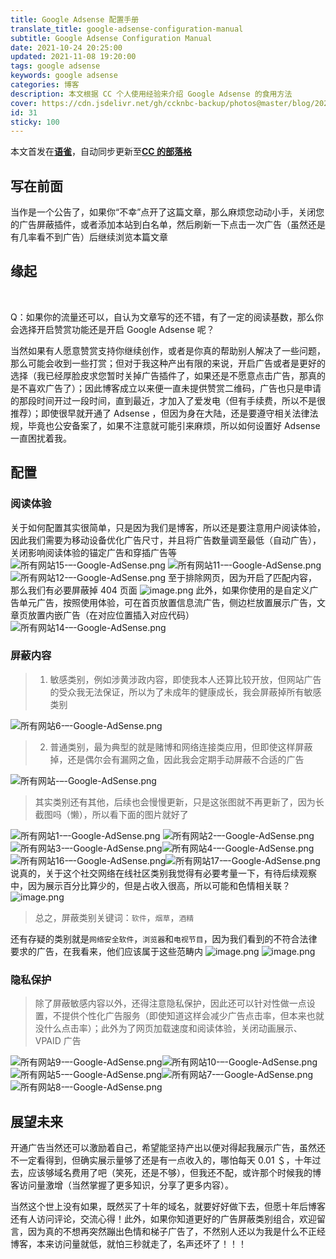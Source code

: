 ```yaml
---
title: Google Adsense 配置手册
translate_title: google-adsense-configuration-manual
subtitle: Google Adsense Configuration Manual
date: 2021-10-24 20:25:00
updated: 2021-11-08 19:20:00
tags: google adsense
keywords: google adsense
categories: 博客
description: 本文根据 CC 个人使用经验来介绍 Google Adsense 的食用方法
cover: https://cdn.jsdelivr.net/gh/ccknbc-backup/photos@master/blog/2021-10-24~20-21-41.webp
id: 31
sticky: 100
---
```


本文首发在[**语雀**](https://www.yuque.com/ccknbc/blog/31)，自动同步更新至[**CC 的部落格**](https://blog.ccknbc.cc/posts/google-adsense-configuration-manual)
**​**

## 写在前面

当作是一个公告了，如果你“不幸”点开了这篇文章，那么麻烦您动动小手，关闭您的广告屏蔽插件，或者添加本站到白名单，然后刷新一下点击一次广告（虽然还是有几率看不到广告）后继续浏览本篇文章
​

## 缘起

**​**

Q：如果你的流量还可以，自认为文章写的还不错，有了一定的阅读基数，那么你会选择开启赞赏功能还是开启 Google Adsense 呢？
​

当然如果有人愿意赞赏支持你继续创作，或者是你真的帮助别人解决了一些问题，那么可能会收到一些打赏；但对于我这种产出有限的来说，开启广告或者是更好的选择（我已经厚脸皮求您暂时关掉广告插件了，如果还是不愿意点击广告，那真的是不喜欢广告了）；因此博客成立以来便一直未提供赞赏二维码，广告也只是申请的那段时间开过一段时间，直到最近，才加入了爱发电（但有手续费，所以不是很推荐）；即使很早就开通了 Adsense ，但因为身在大陆，还是要遵守相关法律法规，毕竟也公安备案了，如果不注意就可能引来麻烦，所以如何设置好 Adsense 一直困扰着我。
​

## 配置

### 阅读体验

关于如何配置其实很简单，只是因为我们是博客，所以还是要注意用户阅读体验，因此我们需要为移动设备优化广告尺寸，并且将广告数量调至最低（自动广告），关闭影响阅读体验的锚定广告和穿插广告等
![所有网站15-–-Google-AdSense.png](https://cdn.nlark.com/yuque/0/2021/png/8391407/1635428346469-f4520c37-4d94-45c7-b508-82c486ab7f63.png#clientId=ud2d03121-7696-4&from=drop&id=u34996628&margin=%5Bobject%20Object%5D&name=%E6%89%80%E6%9C%89%E7%BD%91%E7%AB%9915-%E2%80%93-Google-AdSense.png&originHeight=536&originWidth=900&originalType=binary&ratio=1&size=54095&status=done&style=none&taskId=ueafa19b2-49e6-472a-9db4-36ef7af8503)
![所有网站11-–-Google-AdSense.png](https://cdn.nlark.com/yuque/0/2021/png/8391407/1635428396535-48847476-a0f6-48b9-a9d6-03ca4b239f7f.png#clientId=ud2d03121-7696-4&from=drop&id=uc3d9ad6f&margin=%5Bobject%20Object%5D&name=%E6%89%80%E6%9C%89%E7%BD%91%E7%AB%9911-%E2%80%93-Google-AdSense.png&originHeight=666&originWidth=451&originalType=binary&ratio=1&size=53097&status=done&style=none&taskId=u21478629-a5bb-47c0-8e93-0368c7e5da4)
![所有网站12-–-Google-AdSense.png](https://cdn.nlark.com/yuque/0/2021/png/8391407/1635428402109-0b01d130-db6a-4287-9108-d3f62c216bb3.png#clientId=ud2d03121-7696-4&from=drop&id=u617414fc&margin=%5Bobject%20Object%5D&name=%E6%89%80%E6%9C%89%E7%BD%91%E7%AB%9912-%E2%80%93-Google-AdSense.png&originHeight=1385&originWidth=449&originalType=binary&ratio=1&size=58805&status=done&style=none&taskId=uf602eea2-118b-47f7-ac3a-55fc796c845)
至于排除网页，因为开启了匹配内容，那么我们有必要屏蔽掉 404 页面
![image.png](https://cdn.nlark.com/yuque/0/2021/png/8391407/1636370271352-de513540-99e3-4c69-a1f3-0c6b9302303f.png#clientId=u0b8af91e-07e4-4&from=paste&height=220&id=u3a172f83&margin=%5Bobject%20Object%5D&name=image.png&originHeight=440&originWidth=452&originalType=binary&ratio=1&size=19473&status=done&style=none&taskId=uc63976a3-4686-4795-a9c1-393eefc36dc&width=226)
此外，如果你使用的是自定义广告单元广告，按照使用体验，可在首页放置信息流广告，侧边栏放置展示广告，文章页放置内嵌广告（在对应位置插入对应代码）
![所有网站14-–-Google-AdSense.png](https://cdn.nlark.com/yuque/0/2021/png/8391407/1635428577592-1583d7c2-dda4-4528-af6e-b84be4133140.png#clientId=ud2d03121-7696-4&from=drop&id=uf58ebec4&margin=%5Bobject%20Object%5D&name=%E6%89%80%E6%9C%89%E7%BD%91%E7%AB%9914-%E2%80%93-Google-AdSense.png&originHeight=1126&originWidth=1920&originalType=binary&ratio=1&size=186457&status=done&style=none&taskId=ue97a6c12-617c-4f0b-8c80-d37b7bf495d)

### 屏蔽内容

> 1. 敏感类别，例如涉黄涉政内容，即使我本人还算比较开放，但网站广告的受众我无法保证，所以为了未成年的健康成长，我会屏蔽掉所有敏感类别

![所有网站6-–-Google-AdSense.png](https://cdn.nlark.com/yuque/0/2021/png/8391407/1635427678324-df66d562-828f-458c-95a1-da0418b89a55.png#clientId=ud2d03121-7696-4&from=drop&id=u28c67ee4&margin=%5Bobject%20Object%5D&name=%E6%89%80%E6%9C%89%E7%BD%91%E7%AB%996-%E2%80%93-Google-AdSense.png&originHeight=1437&originWidth=1920&originalType=binary&ratio=1&size=188540&status=done&style=none&taskId=u8a560340-a133-4274-b543-71059d864cf)

> 2. 普通类别，最为典型的就是赌博和网络连接类应用，但即使这样屏蔽掉，还是偶尔会有漏网之鱼，因此我会定期手动屏蔽不合适的广告

![所有网站-–-Google-AdSense.png](https://cdn.nlark.com/yuque/0/2021/png/8391407/1635427863020-de9f1391-95d7-4794-9c6b-b4b716b92b63.png#clientId=ud2d03121-7696-4&from=drop&id=ub032e38e&margin=%5Bobject%20Object%5D&name=%E6%89%80%E6%9C%89%E7%BD%91%E7%AB%99-%E2%80%93-Google-AdSense.png&originHeight=2471&originWidth=1920&originalType=binary&ratio=1&size=371923&status=done&style=none&taskId=u464ad97d-52dd-44c1-89b2-26620541000)

> 其实类别还有其他，后续也会慢慢更新，只是这张图就不再更新了，因为长截图吗（懒），所以看下面的图片就好了

![所有网站1-–-Google-AdSense.png](https://cdn.nlark.com/yuque/0/2021/png/8391407/1635427884580-ac7e7e2e-a27a-4005-9169-9283b02e0aef.png#clientId=ud2d03121-7696-4&from=drop&id=uacd846f0&margin=%5Bobject%20Object%5D&name=%E6%89%80%E6%9C%89%E7%BD%91%E7%AB%991-%E2%80%93-Google-AdSense.png&originHeight=1026&originWidth=1920&originalType=binary&ratio=1&size=167430&status=done&style=none&taskId=u40757193-cf4f-40e1-b830-77fa250ad52)
![所有网站2-–-Google-AdSense.png](https://cdn.nlark.com/yuque/0/2021/png/8391407/1635427903527-4d4de4a0-8509-485c-b508-b2ec35a3f59e.png#clientId=ud2d03121-7696-4&from=drop&id=u825a6f03&margin=%5Bobject%20Object%5D&name=%E6%89%80%E6%9C%89%E7%BD%91%E7%AB%992-%E2%80%93-Google-AdSense.png&originHeight=200&originWidth=1390&originalType=binary&ratio=1&size=41118&status=done&style=none&taskId=u6e59097f-d658-4c24-b97a-3a34b224a3a)
![所有网站3-–-Google-AdSense.png](https://cdn.nlark.com/yuque/0/2021/png/8391407/1635427910515-bda36ebb-6767-44da-ae60-3ae4065a2a12.png#clientId=ud2d03121-7696-4&from=drop&id=u1db67d41&margin=%5Bobject%20Object%5D&name=%E6%89%80%E6%9C%89%E7%BD%91%E7%AB%993-%E2%80%93-Google-AdSense.png&originHeight=391&originWidth=1380&originalType=binary&ratio=1&size=74911&status=done&style=none&taskId=u13b1ca38-4653-4bd1-accb-f937fc1eff8)![所有网站4-–-Google-AdSense.png](https://cdn.nlark.com/yuque/0/2021/png/8391407/1635427917121-d47b5ed8-55b3-45ab-b12d-8c24d14c2784.png#clientId=ud2d03121-7696-4&from=drop&id=ubdca728c&margin=%5Bobject%20Object%5D&name=%E6%89%80%E6%9C%89%E7%BD%91%E7%AB%994-%E2%80%93-Google-AdSense.png&originHeight=177&originWidth=1372&originalType=binary&ratio=1&size=46106&status=done&style=none&taskId=u3719f3a6-5647-45e0-babf-ee77f651c28)![所有网站16-–-Google-AdSense.png](https://cdn.nlark.com/yuque/0/2021/png/8391407/1635427952977-dcf2645b-5b32-41ea-87fd-26f0174e90e9.png#clientId=ud2d03121-7696-4&from=drop&id=u3669b3b1&margin=%5Bobject%20Object%5D&name=%E6%89%80%E6%9C%89%E7%BD%91%E7%AB%9916-%E2%80%93-Google-AdSense.png&originHeight=892&originWidth=1920&originalType=binary&ratio=1&size=493330&status=done&style=none&taskId=u70491bc9-040e-4c13-bccd-11310a1e6bd)![所有网站17-–-Google-AdSense.png](https://cdn.nlark.com/yuque/0/2021/png/8391407/1635427965638-fe4fec45-0413-444f-88fe-4a0e9a4aefcf.png#clientId=ud2d03121-7696-4&from=drop&id=u546bcac0&margin=%5Bobject%20Object%5D&name=%E6%89%80%E6%9C%89%E7%BD%91%E7%AB%9917-%E2%80%93-Google-AdSense.png&originHeight=892&originWidth=1920&originalType=binary&ratio=1&size=357143&status=done&style=none&taskId=u300930e4-0dd9-48c0-b830-cbed994b160)
说真的，关于这个社交网络在线社区类别我觉得有必要考量一下，有待后续观察中，因为展示百分比算少的，但是占收入很高，所以可能和色情相关联？
![image.png](https://cdn.nlark.com/yuque/0/2021/png/8391407/1635581743419-6fb8762e-ddbb-4580-8605-4b5ce5d578a8.png#clientId=u7aab50a4-01af-4&from=paste&id=ua452a6cd&margin=%5Bobject%20Object%5D&name=image.png&originHeight=560&originWidth=841&originalType=binary&ratio=1&size=40621&status=done&style=none&taskId=u66017954-922e-4518-a776-824897d27db)

> 总之，屏蔽类别关键词：`软件`，`烟草`，`酒精`​

还有存疑的类别就是`网络安全软件`，`浏览器`和`电视节目`，因为我们看到的不符合法律要求的广告，在我看来，他们应该属于这些范畴内
![image.png](https://cdn.nlark.com/yuque/0/2021/png/8391407/1635583311753-d05538e3-ecca-4018-a312-d15d225a49bc.png#clientId=u7aab50a4-01af-4&from=paste&id=u36d34177&margin=%5Bobject%20Object%5D&name=image.png&originHeight=254&originWidth=1376&originalType=binary&ratio=1&size=36573&status=done&style=none&taskId=ua9609a93-0a86-4140-bf73-34ed7b57951)
![image.png](https://cdn.nlark.com/yuque/0/2021/png/8391407/1635582314358-9009611c-3999-490c-bca3-374058af2c9d.png#clientId=u7aab50a4-01af-4&from=paste&height=257&id=u372c93c5&margin=%5Bobject%20Object%5D&name=image.png&originHeight=513&originWidth=1385&originalType=binary&ratio=1&size=57515&status=done&style=none&taskId=uf498f87a-8ca0-40fa-a6d9-7cc16fdaf27&width=692.5)

### 隐私保护

> 除了屏蔽敏感内容以外，还得注意隐私保护，因此还可以针对性做一点设置，不提供个性化广告服务（即使知道这样会减少广告点击率，但本来也就没什么点击率）；此外为了网页加载速度和阅读体验，关闭动画展示、VPAID 广告

![所有网站9-–-Google-AdSense.png](https://cdn.nlark.com/yuque/0/2021/png/8391407/1635428112922-e64ca989-4c5e-4c23-beb5-48fb7100af82.png#clientId=ud2d03121-7696-4&from=drop&id=u1a63438b&margin=%5Bobject%20Object%5D&name=%E6%89%80%E6%9C%89%E7%BD%91%E7%AB%999-%E2%80%93-Google-AdSense.png&originHeight=1346&originWidth=1920&originalType=binary&ratio=1&size=247803&status=done&style=none&taskId=uc83adc33-68aa-4817-a8fe-6b76dfed387)![所有网站10-–-Google-AdSense.png](https://cdn.nlark.com/yuque/0/2021/png/8391407/1635428120761-09d27159-76e4-4998-8587-aa9404d438cf.png#clientId=ud2d03121-7696-4&from=drop&id=u298d1df8&margin=%5Bobject%20Object%5D&name=%E6%89%80%E6%9C%89%E7%BD%91%E7%AB%9910-%E2%80%93-Google-AdSense.png&originHeight=892&originWidth=1920&originalType=binary&ratio=1&size=154539&status=done&style=none&taskId=u4a34a550-78ff-4010-ac2b-934b73f1b7c)
![所有网站5-–-Google-AdSense.png](https://cdn.nlark.com/yuque/0/2021/png/8391407/1635428210581-3a98a62e-76aa-4b1c-845b-ad4b4be80e51.png#clientId=ud2d03121-7696-4&from=drop&id=u1d91d2de&margin=%5Bobject%20Object%5D&name=%E6%89%80%E6%9C%89%E7%BD%91%E7%AB%995-%E2%80%93-Google-AdSense.png&originHeight=787&originWidth=1432&originalType=binary&ratio=1&size=142742&status=done&style=none&taskId=uc5daad4d-4a39-44d8-9c8b-daaa36b4c7c)![所有网站7-–-Google-AdSense.png](https://cdn.nlark.com/yuque/0/2021/png/8391407/1635428224004-548d863d-d1dc-480e-8890-be1e3b991334.png#clientId=ud2d03121-7696-4&from=drop&id=uf7edb613&margin=%5Bobject%20Object%5D&name=%E6%89%80%E6%9C%89%E7%BD%91%E7%AB%997-%E2%80%93-Google-AdSense.png&originHeight=1153&originWidth=1920&originalType=binary&ratio=1&size=233451&status=done&style=none&taskId=ub77f964b-318a-4278-a713-1048ff91c53)![所有网站8-–-Google-AdSense.png](https://cdn.nlark.com/yuque/0/2021/png/8391407/1635428232516-413c44a4-7f1e-42f8-850e-b05f7cf51720.png#clientId=ud2d03121-7696-4&from=drop&id=u58c0bf14&margin=%5Bobject%20Object%5D&name=%E6%89%80%E6%9C%89%E7%BD%91%E7%AB%998-%E2%80%93-Google-AdSense.png&originHeight=1063&originWidth=1920&originalType=binary&ratio=1&size=229192&status=done&style=none&taskId=u8aca170f-9028-45d0-9138-2cadca9aeb9)

## 展望未来

开通广告当然还可以激励着自己，希望能坚持产出以便对得起我展示广告，虽然还不一定看得到，但确实展示量够了还是有一点收入的，哪怕每天 0.01 ＄，十年过去，应该够域名费用了吧（笑死，还是不够），但我还不配，或许那个时候我的博客访问量激增（当然掌握了更多知识，分享了更多内容）。
​

当然这个世上没有如果，既然买了十年的域名，就要好好做下去，但愿十年后博客还有人访问评论，交流心得！此外，如果你知道更好的广告屏蔽类别组合，欢迎留言，因为真的不想再突然蹦出色情和梯子广告了，不然别人还以为我是什么不正经博客，本来访问量就低，就怕三秒就走了，名声还坏了！！！
